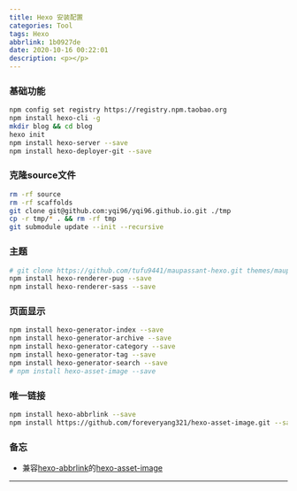 ```yaml
---
title: Hexo 安装配置
categories: Tool
tags: Hexo
abbrlink: 1b0927de
date: 2020-10-16 00:22:01
description: <p></p>
---
```


### 基础功能
  ```sh
  npm config set registry https://registry.npm.taobao.org
  npm install hexo-cli -g
  mkdir blog && cd blog
  hexo init
  npm install hexo-server --save
  npm install hexo-deployer-git --save
  ```

### 克隆source文件
  ```sh
  rm -rf source
  rm -rf scaffolds
  git clone git@github.com:yqi96/yqi96.github.io.git ./tmp
  cp -r tmp/* . && rm -rf tmp
  git submodule update --init --recursive
  ```

### 主题

  ```sh
  # git clone https://github.com/tufu9441/maupassant-hexo.git themes/maupassant
  npm install hexo-renderer-pug --save
  npm install hexo-renderer-sass --save
  ```

### 页面显示

  ```sh
  npm install hexo-generator-index --save
  npm install hexo-generator-archive --save
  npm install hexo-generator-category --save
  npm install hexo-generator-tag --save
  npm install hexo-generator-search --save
  # npm install hexo-asset-image --save
  ```

### 唯一链接

  ```sh
  npm install hexo-abbrlink --save
  npm install https://github.com/foreveryang321/hexo-asset-image.git --save
  ```

### 备忘

  - 兼容[hexo-abbrlink](https://github.com/Rozbo/hexo-abbrlink)的[hexo-asset-image](https://github.com/foreveryang321/hexo-asset-image)

---

